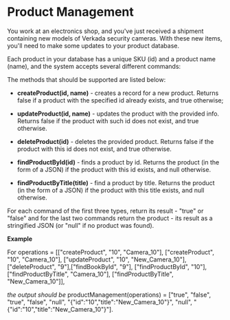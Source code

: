 # Product Management


You work at an electronics shop, and you've just received a shipment containing
new models of Verkada security cameras. With these new items, you'll need to make
 some updates to your product database.

Each product in your database has a unique SKU (id) and a product name (name), and
the system accepts several different commands:

The methods that should be supported are listed below:

- **createProduct(id, name)** - creates a record for a new product. Returns false if a product with the specified id already exists, and true otherwise;

- **updateProduct(id, name)** - updates the product with the provided info. Returns false if the product with such id does not exist, and true otherwise.

- **deleteProduct(id)** - deletes the provided product. Returns false if the product with this id does not exist, and true otherwise.

- **findProductById(id)** - finds a product by id. Returns the product (in the form of a JSON) if the product with this id exists, and null otherwise.

- **findProductByTitle(title)** - find a product by title. Returns the product (in the form of a JSON) if the product with this title exists, and null otherwise.


For each command of the first three types, return its result - "true" or "false" and for the last two commands return the product - its result as a stringified JSON (or "null" if no product was found).

**Example**

For operations = [["createProduct", "10", "Camera_10"], ["createProduct", "10", "Camera_10"], ["updateProduct", "10", "New_Camera_10"], ["deleteProduct", "9"],["findBookById", "9"], ["findProductById", "10"], ["findProductByTitle", "Camera_10"], ["findProductByTitle", "New_Camera_10"]],

 *the output should be*
productManagement(operations) = ["true", "false", "true", "false", "null", "{"id":"10","title":"New_Camera_10"}", "null", "{"id":"10","title":"New_Camera_10"}"].

